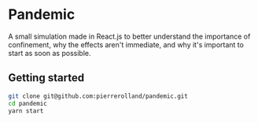 # Pandemic

A small simulation made in React.js to better understand the importance of confinement, why the effects aren't immediate, and why it's important to start as soon as possible.

## Getting started

```bash
git clone git@github.com:pierrerolland/pandemic.git
cd pandemic
yarn start
```

